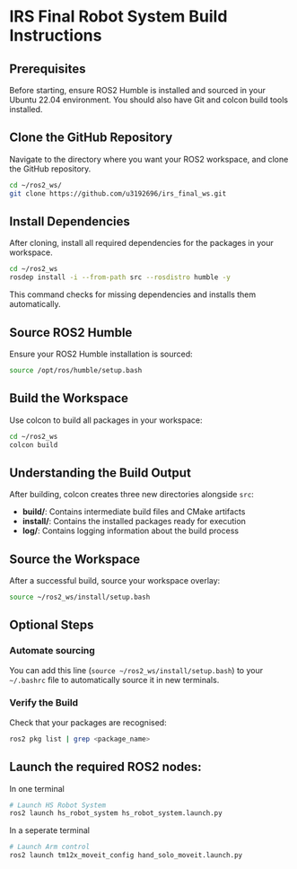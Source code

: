 # IRS Final Robot System Build Instructions

## Prerequisites

Before starting, ensure ROS2 Humble is installed and sourced in your Ubuntu 22.04 environment. You should also have Git and colcon build tools installed.

## Clone the GitHub Repository

Navigate to the directory where you want your ROS2 workspace, and clone the GitHub repository.

```bash
cd ~/ros2_ws/
git clone https://github.com/u3192696/irs_final_ws.git
```

## Install Dependencies

After cloning, install all required dependencies for the packages in your workspace.

```bash
cd ~/ros2_ws
rosdep install -i --from-path src --rosdistro humble -y
```
This command checks for missing dependencies and installs them automatically.

## Source ROS2 Humble

Ensure your ROS2 Humble installation is sourced:

```bash
source /opt/ros/humble/setup.bash
```

## Build the Workspace

Use colcon to build all packages in your workspace:

```bash
cd ~/ros2_ws
colcon build
```

## Understanding the Build Output

After building, colcon creates three new directories alongside `src`:

- **build/**: Contains intermediate build files and CMake artifacts
- **install/**: Contains the installed packages ready for execution
- **log/**: Contains logging information about the build process

## Source the Workspace

After a successful build, source your workspace overlay:

```bash
source ~/ros2_ws/install/setup.bash
```

## Optional Steps
### Automate sourcing
You can add this line (`source ~/ros2_ws/install/setup.bash`) to your `~/.bashrc` file to automatically source it in new terminals.

### Verify the Build
Check that your packages are recognised:

```bash
ros2 pkg list | grep <package_name>
```

## Launch the required ROS2 nodes:
In one terminal
```bash
# Launch HS Robot System
ros2 launch hs_robot_system hs_robot_system.launch.py
```

In a seperate terminal
```bash
# Launch Arm control
ros2 launch tm12x_moveit_config hand_solo_moveit.launch.py
```
